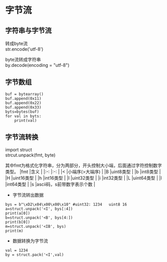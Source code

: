 # 字节流

## 字符串与字节流

转成byte流  
str.encode('utf-8')  

byte流转成字符串  
by.decode(encoding = "utf-8")

## 字节数组

```
buf = bytearray()
buf.append(0x11)
buf.append(0x22)
buf.append(0x33)
byts=bytes(buf)
for val in byts:
    print(val)
```

## 字节流转换

import struct  
strcut.unpack(fmt, byte)  

其中fmt为格式化字符串，分为两部分，开头控制大小端，后面通过字符控制数字类型。
|fmt  |含义                      |
|:-:  |:-:                       |
|<    |小端序(>大端序)            |
|B    |uint8类型                 |
|b    |int8类型                  |
|H    |uint16类型                |
|h    |int16类型                 |
|I    |uint32类型                |
|i    |int32类型                 |
|L    |uint64类型                |
|l    |int64类型                 |
|s    |ascii码，s前带数字表示个数 |

+ 字节流转出数据

```
bys = b"\xD2\x04\x00\x00\x10" #uint32: 1234   uint8 16
a=struct.unpack('<I', bys[:4])
print(a[0])
b=struct.unpack('<B', bys[4:])
print(b[0])
m=struct.unpack('<IB', bys)
print(m)
```

+ 数据转换为字节流

```
val = 1234
by = struct.pack('<I',val)
```
